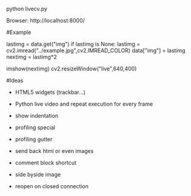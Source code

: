 
python livecv.py

Browser: http://localhost:8000/

#Example

lastimg = data.get("img")
if lastimg is None:
  lastimg = cv2.imread("../example.jpg",cv2.IMREAD_COLOR)
  data["img"] = lastimg
nextimg = lastimg*2

imshow(nextimg)
cv2.resizeWindow("live",640,400)

#Ideas
- HTML5 widgets (trackbar...)
- Python live video and repeat execution for every frame


- show indentation
- profiling special
- profiling gutter
- send back html or even images
- comment block shortcut
- side  byside image
- reopen on closed connection